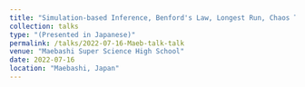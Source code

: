 ```yaml
---
title: "Simulation-based Inference, Benford's Law, Longest Run, Chaos Theory, and Applications in Shiny"
collection: talks
type: "(Presented in Japanese)"
permalink: /talks/2022-07-16-Maeb-talk-talk
venue: "Maebashi Super Science High School"
date: 2022-07-16
location: "Maebashi, Japan"
---
```


